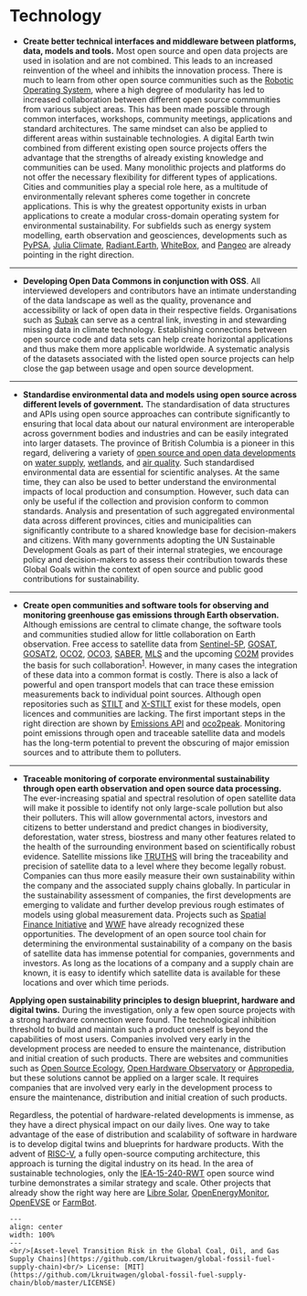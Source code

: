# Technology

- **Create better technical interfaces and middleware between platforms, data, models and tools.** Most open source and open data projects are used in isolation and are not combined. This leads to an increased reinvention of the wheel and inhibits the innovation process. There is much to learn from other open source communities such as the [Robotic Operating System](https://www.ros.org/), where a high degree of modularity has led to increased collaboration between different open source communities from various subject areas. This has been made possible through common interfaces, workshops, community meetings, applications and standard architectures. The same mindset can also be applied to different areas within sustainable technologies. A digital Earth twin combined from different existing open source projects offers the advantage that the strengths of already existing knowledge and communities can be used. Many monolithic projects and platforms do not offer the necessary flexibility for different types of applications. Cities and communities play a special role here, as a multitude of environmentally relevant spheres come together in concrete applications. This is why the greatest opportunity exists in urban applications to create a modular cross-domain operating system for environmental sustainability. For subfields such as energy system modelling, earth observation and geosciences, developments such as [PyPSA](https://pypsa.org/), [Julia Climate](https://juliaclimate.org/), [Radiant.Earth](https://www.radiant.earth/), [WhiteBox](https://www.whiteboxgeo.com/), and [Pangeo](https://pangeo.io/) are already pointing in the right direction.

---

- **Developing Open Data Commons in conjunction with OSS**. All interviewed developers and contributors have an intimate understanding of the data landscape as well as the quality, provenance and accessibility or lack of open data in their respective fields. Organisations such as [Subak](https://subak.org/) can serve as a central link, investing in and stewarding missing data in climate technology. Establishing connections between open source code and data sets can help create horizontal applications and thus make them more applicable worldwide. A systematic analysis of the datasets associated with the listed open source projects can help close the gap between usage and open source development.

---

- **Standardise environmental data and models using open source across different levels of government.** The standardisation of data structures and APIs using open source approaches can contribute significantly to ensuring that local data about our natural environment are interoperable across government bodies and industries and can be easily integrated into larger datasets. The province of British Columbia is a pioneer in this regard, delivering a variety of [open source and open data developments](https://github.com/bcgov) on [water supply](https://github.com/bcgov/fasstr), [wetlands](https://github.com/bcgov/wetlandmapR), and [air quality](https://github.com/bcgov/pm25-caaqs-indicator). Such standardised environmental data are essential for scientific analyses. At the same time, they can also be used to better understand the environmental impacts of local production and consumption. However, such data can only be useful if the collection and provision conform to common standards. Analysis and presentation of such aggregated environmental data across different provinces, cities and municipalities can significantly contribute to a shared knowledge base for decision-makers and citizens. With many governments adopting the UN Sustainable Development Goals as part of their internal strategies, we encourage policy and decision-makers to assess their contribution towards these Global Goals within the context of open source and public good contributions for sustainability. 

---

- **Create open communities and software tools for observing and monitoring greenhouse gas emissions through Earth observation.** Although emissions are central to climate change, the software tools and communities studied allow for little collaboration on Earth observation. Free access to satellite data from [Sentinel-5P](https://en.wikipedia.org/wiki/Sentinel-5_Precursor), [GOSAT](https://en.wikipedia.org/wiki/Greenhouse_Gases_Observing_Satellite), [GOSAT2](https://en.wikipedia.org/wiki/Greenhouse_Gases_Observing_Satellite-2), [OCO2](https://en.wikipedia.org/wiki/Orbiting_Carbon_Observatory_2), [OCO3](https://en.wikipedia.org/wiki/Orbiting_Carbon_Observatory_3), [SABER](https://saber.gats-inc.com/), [MLS](https://mls.jpl.nasa.gov/) and the upcoming [CO2M](https://www.esa.int/ESA_Multimedia/Images/2021/02/CO2M) provides the basis for such collaboration<sup><a href="https://acp.copernicus.org/articles/22/9617/2022/acp-22-9617-2022-discussion.html">1</a></sup>. However, in many cases the integration of these data into a common format is costly. There is also a lack of powerful and open transport models that can trace these emission measurements back to individual point sources. Although open repositories such as [STILT](https://github.com/uataq/stilt) and [X-STILT](https://github.com/uataq/X-STILT) exist for these models, open licences and communities are lacking.  The first important steps in the right direction are shown by [Emissions API](https://github.com/emissions-api/emissions-api) and [oco2peak](https://github.com/dataforgoodfr/batch7_satellite_ges/). Monitoring point emissions through open and traceable satellite data and models has the long-term potential to prevent the obscuring of major emission sources and to attribute them to polluters.

---

- **Traceable monitoring of corporate environmental sustainability through open earth observation and open source data processing.** The ever-increasing spatial and spectral resolution of open satellite data will make it possible to identify not only large-scale pollution but also their polluters. This will allow governmental actors, investors and citizens to better understand and predict changes in biodiversity, deforestation, water stress, biostress and many other features related to the health of the surrounding environment based on scientifically robust evidence. Satellite missions like [TRUTHS](https://www.npl.co.uk/earth-observation/truths) will bring the traceability and precision of satellite data to a level where they become legally robust. Companies can thus more easily measure their own sustainability within the company and the associated supply chains globally. In particular in the sustainability assessment of companies, the first developments are emerging to validate and further develop previous rough estimates of models using global measurement data. Projects such as [Spatial Finance Initiative](https://www.cgfi.ac.uk/spatial-finance-initiative/) and [WWF](https://www.wwf.org.uk/what-we-do/projects/nature-and-spatial-finance) have already recognized these opportunities. The development of an open source tool chain for determining the environmental sustainability of a company on the basis of satellite data has immense potential for companies, governments and investors. As long as the locations of a company and a supply chain are known, it is easy to identify which satellite data is available for these locations and over which time periods.   


**Applying open sustainability principles to design blueprint, hardware and digital twins.** During the investigation, only a few open source projects with a strong hardware connection were found. The technological inhibition threshold to build and maintain such a product oneself is beyond the capabilities of most users. Companies involved very early in the development process are needed to ensure the maintenance, distribution and initial creation of such products. There are websites and communities such as [Open Source Ecology](https://www.opensourceecology.org/), [Open Hardware Observatory](https://en.oho.wiki/wiki/About_OHO_Open_Hardware_Observatory) or [Appropedia](https://www.appropedia.org/Welcome_to_Appropedia), but these solutions cannot be applied on a larger scale. It requires companies that are involved very early in the development process to ensure the maintenance, distribution and initial creation of such products.

Regardless, the potential of hardware-related developments is immense, as they have a direct physical impact on our daily lives. One way to take advantage of the ease of distribution and scalability of software in hardware is to develop digital twins and blueprints for hardware products. With the advent of [RISC-V](https://riscv.org/), a fully open-source computing architecture, this approach is turning the digital industry on its head. In the area of sustainable technologies, only the [IEA-15-240-RWT](https://github.com/IEAWindTask37/IEA-15-240-RWT) open source wind turbine demonstrates a similar strategy and scale. Other projects that already show the right way here are [Libre Solar](https://libre.solar/), [OpenEnergyMonitor](https://openenergymonitor.org/), [OpenEVSE](https://www.openevse.com/) or [FarmBot](https://farm.bot/). 

```{figure} ../images/fossil-fuel-supply-chain.png
---
align: center
width: 100%
---
<br/>[Asset-level Transition Risk in the Global Coal, Oil, and Gas Supply Chains](https://github.com/Lkruitwagen/global-fossil-fuel-supply-chain)<br/> License: [MIT](https://github.com/Lkruitwagen/global-fossil-fuel-supply-chain/blob/master/LICENSE)
```